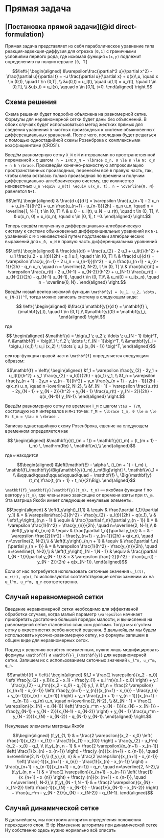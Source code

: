 # Прямая задача

## [Постановка прямой задачи](@id direct-formulation)

Прямая задача представляет из себя параболическое уравнение типа
реакция-адвекция-диффузия для отрезка ``[0,1]`` с граничными условиями
первого рода, где искомая функция ``u(x,y)`` подлежит определению на
полуинтервале ``(0, T]``
```math
\left\{
\begin{aligned}
    &\varepsilon\frac{\partial^2 u}{\partial x^2} -
    \frac{\partial u}{\partial t} = -u \frac{\partial u}{\partial x} +
    q(x)\,u, \quad x \in (0,1), \quad t \in (0,T], \\
    &u(0,t) = u_l(t), \quad u(1,t) = u_r(t), \quad t \in (0,T], \\
    &u(x,t) = u_i(x), \qquad x \in [0,1], t=0.
\end{aligned}
\right.
```

## Схема решения

Схема решения будет подробно объяснена на равномерной сетке.
Формулы для неравномерной сетки будет даны без объяснений.
В обоих случаях будет использоваться метод жестких прямых для сведения
уравнения в частных производных к системе обыкновенных дифференциальных
уравнений. После чего, последняя будет решаться с помощью одностадийной схемы Розенброка с
комплексными коэффициентами (CROS1).

Введём равномерную сетку ``X_N`` с ``N`` интервалами по пространственной
переменной ``x`` с шагом `` h = 1/N``: ``X_N = \lbrace x_n, 0 \le n \le N:
x_n = n h \rbrace``.
Произведём конечно-разностную аппроксимацию пространственных производных,
перенесём всё в правую часть, так, чтобы слева осталась только производная по
времени и получим дифференциально-алгебраическую систему, где количество
неизвестных ``u_n \equiv u_n(t) \equiv u(x_n, t), n = \overline{0, N}``
равняется ``N+1``.

```math
\left\{
    \begin{aligned}
    & \frac{d u}{d t} = \varepsilon \frac{u_{n+1} - 2 u_n + u_{n-1}}{h^2} +
    u_n \frac{u_{n+1} - u_{n-1}}{2h} - q_n u_n, \quad n = \overline{1, N-1}, t \in
    (0, T] \\
    & u_0 = u_l(t), u_N = u_r(t), \quad t \in (0, T], \\
    & u(x_n, 0) = u_i(x_n), \quad x \in [0, 1], t =0.
    \end{aligned}
\right.
```

Теперь сведём полученную дифференциально-алгебраическую систему к системе
обыкновенных дифференциальных уравнений их ``N-1`` уравнений с ``N-1``
неизвестной путем подстановки алгебраических
выражений для ``u_0, u_N`` в правую часть дифференциальных уравнений
```math
\left\{
\begin{aligned}
    & \frac{du}{dt} = \frac{u_{2} - 2 u_1 + u_l(t)}{h^2} + u_1
    \frac{u_2 - u_l(t)}{2h} - q_1 u_1, \quad t \in (0, T] \\
    & \frac{d u}{d t} = \varepsilon \frac{u_{n+1} - 2 u_n + u_{n-1}}{h^2} +
    u_n \frac{u_{n+1} - u_{n-1}}{2h} - q_n u_n, \quad n = \overline{2, N-2},
    t \in (0, T] \\
    & \frac{du}{dt} = \varepsilon \frac{u_r(t) - 2 u_{N-1} + u_{N-2}}{h^2} +
    u_{N-1} \frac{u_r(t) - u_{N-2}}{2h} - q_{N-1} u_{N-1}, \quad t \in (0, T]\\
    & u_n(0) = u_i(x_n), \quad n = \overline{0, N} .
\end{aligned}
\right.
```

Введём новый вектор искомой функции ``\mathbf{y} =
(u_1, u_2, \dots, u_{N-1})^T``, тогда можно записать систему в следующем виде:
```math
    \left\{
    \begin{aligned}
        &\frac{d \mathbf{y}}{d t} = \mathbf{f} \, (\mathbf{y},t), \quad t \in (0,T],\\
        &\mathbf{y}(0) = \mathbf{y}_i,
    \end{aligned}
    \right.
```
где
```math
    \begin{aligned}
        &\mathbf{y} = \big(u_1 \; u_2 \;  \ldots \; u_{N - 1} \big)^T, \\
        &\mathbf{f} = \big(f_1 \; f_2 \; \ldots \; f_{N - 1}\big)^T, \\
        &\mathbf{y}_i = \big(u_i (x_1) \; u_i (x_2) \; \ldots \; u_i (x_{N - 1}) \big)^T,
    \end{aligned}
```
вектор-функция правой части ``\mathbf{f}`` определяется следующим
образом:
```math
\mathbf{f} = \left\{
    \begin{aligned}
        &f_1 =       \varepsilon \frac{y_{2}     - 2y_1  + u_l(t)}{h^2}
        + y_1       \frac{y_{2}        - u_l(t)}{2h} - q(x_1) y_1, \\

        &f_n =       \varepsilon \frac{y_{n + 1} - 2y_n  + y_{n - 1}}{h^2}
        + y_n       \frac{y_{n + 1}    - y_{n - 1}}{2h}   - q(x_n) u_n,
        \quad n=\overline{2, N-2}, \\

        &f_{N - 1} = \varepsilon \frac{u_r(t) - 2y_{N - 1} + y_{N - 2}}{h^2}
        + y_{N - 1} \frac{u_r(t) - y_{N - 2}}{2h}   - q(x_{N-1}) y_{N-1}.
    \end{aligned}
    \right.
```

Введём равномерную сетку по времени ``T_M`` с шагом ``\tau = T/M``, состоящую
из ``M`` интервалов и ``M+1`` точек:
``T_M = \lbrace t_m, 0 \le m \le M: t_m = \tau m \rbrace ``.

Записав однастадийную схему Розенброка, ешение на следующем временном определяется как
```math
    \begin{aligned}
        &\mathbf{y}(t_{m + 1}) = \mathbf{y}(t_m) + (t_{m + 1} - t_m) \, \mathrm{Re} \, \mathbf{w},\\
    \end{aligned}
```
где ``w`` находится
```math
\begin{aligned}
    &\left[\mathbf{E} - \alpha \, (t_{m + 1} - t_m) \, \mathbf{f}_\mathbf{y}\Big(\mathbf{y}(t_m),t_m\Big)\right] \, \mathbf{w}_1 = \\
    &\qquad\qquad\qquad\qquad\quad = \mathbf{f} \, \Big(\mathbf{y}(t_m),\frac{t_{m + 1} + t_m}{2}\Big).
\end{aligned}
```

``\mathbf{f}_\mathbf{y}(\mathbf{y}(t_m), t_m)`` — якобиан функции ``f``
по вектору ``y(t_m)``, где члены явно зависящие от времени взяты при ``t\_m``.
Эта матрица Якоби имеет следующие ненулевые элементы.
```math
\begin{aligned}
    & \left(f_y\right)_{1,1}  & \equiv & \frac{\partial f_1}{\partial y_1} & = & \varepsilon\frac{-2}{h^2} - \frac{y_{2} - u_l(t)}{2h} + q(x_1), \\

     & \left(f_y\right)_{n,n - 1}  & \equiv & \frac{\partial f_n}{\partial y_{n - 1}} & = & \varepsilon \frac{1}{h^2} + \frac{y_{n}}{2h}, \quad n=\overline{2, N-1},\\

     & \left(f_y\right)_{n,n}  & \equiv & \frac{\partial f_n}{\partial y_{n}} & = &  -\varepsilon \frac{2}{h^2} - \frac{y_{n+1} - y_{n-1}}{2h} + q(x_n), \quad n=\overline{2, N-2},\\

     & \left(f_y\right)_{n,n + 1}  & \equiv & \frac{\partial f_n}{\partial y_{n + 1}} & = & \varepsilon \frac{1}{h^2} - \frac{y_{n}}{2h}, \quad n=\overline{1, N-2},\\

     & \left(f_y\right)_{N - 1,N - 1}  & \equiv & \frac{\partial f_{N - 1}}{\partial y_{N - 1}} & = &  \varepsilon \frac{-2}{h^2} - \frac{u_r(t) - y_{N - 2}}{2h} + q(x_{N-1}).
\end{aligned}
```

Если от нас потребуется использовать сеточные значения ``u_l(t), u_r(t), q(x)``,
то используются соответствующие сетки заменим их на ``u_l^m, u_r^m, q_n``
соответственно.

## Случай неравномерной сетки

Введение неравномерной сетки необходимо для эффективной обработки случаев,
когда малый параметр ``\varepsilon`` начинает приобретать достаточно большой
порядок малости, и вычисления на равномерной сетке становятся слишком долгими.
Тогда мы сгустим сетку в окрестностях особенностей решения.
В дальнейшем мы будем использовать кусочно-равномерную сетку, но формулы
запишем в общем виде для неравномерных сеток.

Подход к решению остаётся неизменным, нужно лишь модифицировать формулы
``\mathbf{f}`` и ``\mathbf{F}_{\mathbf{y}}`` для неравномерной сетки.
Запишем их с использованием сеточных значений ``u_l^m, u_r^m, q_n``.

```math
\mathbf{f} = \left\{
\begin{aligned}
        &f_1 =  \frac{2 \varepsilon}{x_2 - x_0} \left(
              \frac{y_{2} - y_1}{x_2 - x_1}
            - \frac{y_{1} + u_l^m}{x_1 - x_0}
        \right)
        + y_1 \frac{y_{2} - u_l^m}{x_2 - x_0} - q_{1} y_1, \\

        &f_n =  \frac{2 \varepsilon}{x_{n+1} - x_{n-1}}
        \left(
              \frac{y_{n+1} - y_{n}}{x_{n+1} - x_{n}}
            - \frac{y_{n} + y_{n-1}}{x_{n} - x_{n-1}}
        \right)
        + y_n  \frac{y_{n + 1} - y_{n - 1}}{x_{n+1} - x_{n-1}}
        - q_{n} u_n, \quad n=\overline{2, N-2}, \\

        &f_{N - 1} =  \frac{2 \varepsilon}{x_{N} - x_{N-1}}
        \left(
              \frac{u_r^m - y_{N - 1}}{x_{N} - x_{N-1}}
            - \frac{y_{N-1} + y_{N - 2}}{x_{N-1} - x_{N-2}}
        \right)
        + y_{N - 1} \frac{u_r^m - y_{N - 2}}{x_{N} - x_{N-2}}
        - q_{N-1} y_{N-1}.
\end{aligned}
\right.
```

Ненулевые элементы матрицы Якоби
```math
\begin{aligned}
    (f_y)_{1, 1}          & =
    \frac{2 \varepsilon}{x_2 - x_0}
    \left(
        \frac{-1}{x_{2} - x_{1}} - \frac{1}{x_{1} - x_{0}}
    \right)
    + \frac{y_{2} - u_l^m}{x_2 - x_0} - q_1, \\

    (f_y)_{n, n - 1}      & =
    \frac{2 \varepsilon}{x_{n+1} - x_{n-1}}
    \left(
        \frac{1}{x_{n} - x_{n-1}}
    \right)
    - \frac{y_{n}}{x_{n+1} - x_{n-1}}, \quad n=\overline{2, N-1},\\

    (f_y)_{n, n}          & =
    \frac{2 \varepsilon}{x_{n+1} - x_{n-1}}
    \left(
        \frac{-1}{x_{n+1} - x_{n}} - \frac{1}{x_{n} - x_{n-1}}
    \right)
    + \frac{y_{n+1} - y_{n-1}}{x_{n+1} - x_{n-1}} - q_n, \quad n=\overline{2, N-2},\\

    (f_y)_{n, n + 1}      & =
    \frac{2 \varepsilon}{x_{n+1} - x_{n-1}}
    \left(
        \frac{1}{x_{n+1} - x_{n}}
    \right)
    + \frac{y_{n}}{x_{n+1} - x_{n-1}}, \quad n=\overline{1, N-2},\\

    (f_y)_{N - 1,N - 1} & =
    \frac{2 \varepsilon}{x_{N} - x_{N-2}}
    \left(
        \frac{-1}{x_{N} - x_{N-1}} - \frac{1}{x_{N-1} - x_{N-2}}
    \right)
    + \frac{u_r^m - y_{N - 2}}{x_{N} - x_{N-2}} - q_{N-1}.
\end{aligned}
```

## Случай динамической сеткe

В дальнейшем, мы построим алгоритм определения положения переходного слоя.
!!! tip
    Изменение алгоритма при динамической сетке
    Ну собственно здесь нужно нормально всё описать
